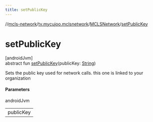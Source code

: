 ```yaml
---
title: setPublicKey
---
```

//[mcls-network](../../../index.html)/[tv.mycujoo.mclsnetwork](../index.html)/[MCLSNetwork](index.html)/[setPublicKey](set-public-key.html)



# setPublicKey



[androidJvm]\
abstract fun [setPublicKey](set-public-key.html)(publicKey: [String](https://kotlinlang.org/api/latest/jvm/stdlib/kotlin/-string/index.html))



Sets the public key used for network calls. this one is linked to your organization



#### Parameters


androidJvm

| |
|---|
| publicKey |





